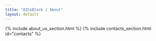 ```yaml
---
title: "AICeBlock | About"
layout: default
---
```


{% include about_us_section.html %}
{% include contacts_section.html id="contacts" %}
